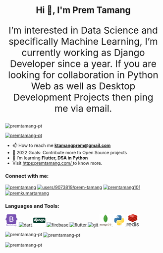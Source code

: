 
<h1 align="center">Hi 👋, I'm Prem Tamang </h1>
<p align="center" style="font-size:30px">I’m interested in Data Science and specifically Machine Learning, I’m currently working as Django Developer since a year. 
If you are looking for collaboration in Python Web as well as Desktop Development Projects then ping me via email. </p>

<p align="left"> <img src="https://komarev.com/ghpvc/?username=premtamang-pt&label=Profile%20views&color=0e75b6&style=flat" alt="premtamang-pt" /> </p>

<p align="left"> <a href="https://github.com/ryo-ma/github-profile-trophy"><img src="https://github-profile-trophy.vercel.app/?username=premtamang-pt" alt="premtamang-pt" /></a> </p>

- 📫 How to reach me **ktamangprem@gmail.com** 
-  🥅 2022 Goals: Contribute more to Open Source projects
- 🌱 I’m learning **Flutter, DSA in Python**
- Visit <a href="https://premtamang.com">https:premtamang.com/ </a> to know more.

<h3 align="left">Connect with me:</h3>
<p align="left">
<a href="https://linkedin.com/in/premtamang" target="blank"><img align="center" src="https://raw.githubusercontent.com/rahuldkjain/github-profile-readme-generator/master/src/images/icons/Social/linked-in-alt.svg" alt="premtamang" height="30" width="40" /></a>
<a href="https://stackoverflow.com/users/users/9073819/prem-tamang" target="blank"><img align="center" src="https://raw.githubusercontent.com/rahuldkjain/github-profile-readme-generator/master/src/images/icons/Social/stack-overflow.svg" alt="users/9073819/prem-tamang" height="30" width="40" /></a>
<a href="https://fb.com/premtamang101" target="blank"><img align="center" src="https://raw.githubusercontent.com/rahuldkjain/github-profile-readme-generator/master/src/images/icons/Social/facebook.svg" alt="premtamang101" height="30" width="40" /></a>
<a href="https://www.youtube.com/c/premkumartamang" target="blank"><img align="center" src="https://raw.githubusercontent.com/rahuldkjain/github-profile-readme-generator/master/src/images/icons/Social/youtube.svg" alt="premkumartamang" height="30" width="40" /></a>
</p>

<h3 align="left">Languages and Tools:</h3>
<p align="left"> <a href="https://getbootstrap.com" target="_blank" rel="noreferrer"> <img src="https://raw.githubusercontent.com/devicons/devicon/master/icons/bootstrap/bootstrap-plain-wordmark.svg" alt="bootstrap" width="40" height="40"/> </a> <a href="https://dart.dev" target="_blank" rel="noreferrer"> <img src="https://www.vectorlogo.zone/logos/dartlang/dartlang-icon.svg" alt="dart" width="40" height="40"/> </a> <a href="https://www.djangoproject.com/" target="_blank" rel="noreferrer"> <img src="https://raw.githubusercontent.com/devicons/devicon/master/icons/django/django-original.svg" alt="django" width="40" height="40"/> </a> <a href="https://firebase.google.com/" target="_blank" rel="noreferrer"> <img src="https://www.vectorlogo.zone/logos/firebase/firebase-icon.svg" alt="firebase" width="40" height="40"/> </a> <a href="https://flutter.dev" target="_blank" rel="noreferrer"> <img src="https://www.vectorlogo.zone/logos/flutterio/flutterio-icon.svg" alt="flutter" width="40" height="40"/> </a> <a href="https://git-scm.com/" target="_blank" rel="noreferrer"> <img src="https://www.vectorlogo.zone/logos/git-scm/git-scm-icon.svg" alt="git" width="40" height="40"/> </a> <a href="https://www.mongodb.com/" target="_blank" rel="noreferrer"> <img src="https://raw.githubusercontent.com/devicons/devicon/master/icons/mongodb/mongodb-original-wordmark.svg" alt="mongodb" width="40" height="40"/> </a> <a href="https://www.python.org" target="_blank" rel="noreferrer"> <img src="https://raw.githubusercontent.com/devicons/devicon/master/icons/python/python-original.svg" alt="python" width="40" height="40"/> </a> <a href="https://redis.io" target="_blank" rel="noreferrer"> <img src="https://raw.githubusercontent.com/devicons/devicon/master/icons/redis/redis-original-wordmark.svg" alt="redis" width="40" height="40"/> </a> </p>

<p><img align="left" src="https://github-readme-stats.vercel.app/api/top-langs?username=premtamang-pt&show_icons=true&locale=en&layout=compact" alt="premtamang-pt" /></p>

<p>&nbsp;<img align="center" src="https://github-readme-stats.vercel.app/api?username=premtamang-pt&show_icons=true&locale=en" alt="premtamang-pt" /></p>

<p><img align="center" src="https://github-readme-streak-stats.herokuapp.com/?user=premtamang-pt&" alt="premtamang-pt" /></p>
